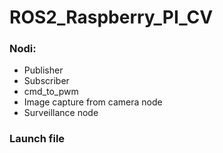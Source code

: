 # ROS2_Raspberry_PI_CV

### Nodi:
- Publisher
- Subscriber
- cmd_to_pwm
- Image capture from camera node
- Surveillance node

### Launch file